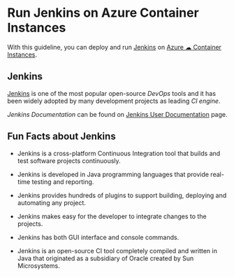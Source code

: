 # Run Jenkins on Azure Container Instances

With this guideline, you can deploy and run [Jenkins](https://jenkins.io/) on [Azure ☁ Container Instances](https://azure.microsoft.com/en-us/services/container-instances/).

## Jenkins

[Jenkins](https://jenkins.io/) is one of the most popular open-source _DevOps_ tools and it has been widely adopted by many development projects as leading _CI engine_.

_Jenkins Documentation_ can be found on [Jenkins User Documentation](https://jenkins.io/doc/) page.

## Fun Facts about Jenkins

* Jenkins is a cross-platform Continuous Integration tool that builds and test software projects continuously.

* Jenkins is developed in Java programming languages that provide real-time testing and reporting.

* Jenkins provides hundreds of plugins to support building, deploying and automating any project.

* Jenkins makes easy for the developer to integrate changes to the projects.

* Jenkins has both GUI interface and console commands.

* Jenkins is an open-source CI tool completely compiled and written in Java that originated as a subsidiary of Oracle created by Sun Microsystems.


